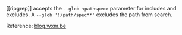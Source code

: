 [[ripgrep]] accepts the `--glob <pathspec>` parameter for includes and excludes. A `--glob '!/path/spec**'` excludes the path from search.

Reference: [blog.wxm.be](https://blog.wxm.be/2020/11/08/ignore-folder-in-ripgrep.html)
